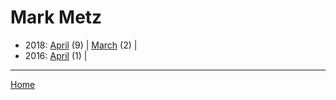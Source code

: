 # Mark Metz

  * 2018: 
      [April](./mark-metz-2018-04.md) (9) | 
      [March](./mark-metz-2018-03.md) (2) | 
  * 2016: 
      [April](./mark-metz-2016-04.md) (1) | 

----

[Home](../)
